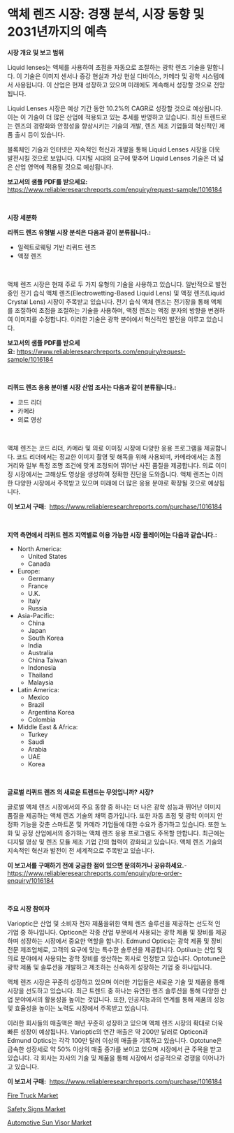 <p><h1>액체 렌즈 시장: 경쟁 분석, 시장 동향 및 2031년까지의 예측</h1></p><p><strong>시장 개요 및 보고 범위</strong></p>
<p><p>Liquid lenses는 액체를 사용하여 초점을 자동으로 조절하는 광학 렌즈 기술을 말합니다. 이 기술은 이미지 센서나 증강 현실과 가상 현실 디바이스, 카메라 및 광학 시스템에서 사용됩니다. 이 산업은 현재 성장하고 있으며 미래에도 계속해서 성장할 것으로 전망됩니다. </p><p>Liquid Lenses 시장은 예상 기간 동안 10.2%의 CAGR로 성장할 것으로 예상됩니다. 이는 이 기술이 더 많은 산업에 적용되고 있는 추세를 반영하고 있습니다. 최신 트렌드로는 렌즈의 경량화와 안정성을 향상시키는 기술의 개발, 렌즈 제조 기업들의 혁신적인 제품 출시 등이 있습니다.</p><p>블록체인 기술과 인터넷은 지속적인 혁신과 개발을 통해 Liquid Lenses 시장을 더욱 발전시킬 것으로 보입니다. 디지털 시대의 요구에 맞추어 Liquid Lenses 기술은 더 넓은 산업 영역에 적용될 것으로 예상됩니다.</p></p>
<p><strong>보고서의 샘플 PDF를 받으세요:</strong> <a href="https://www.reliableresearchreports.com/enquiry/request-sample/1016184">https://www.reliableresearchreports.com/enquiry/request-sample/1016184</a></p>
<p>&nbsp;</p>
<p><strong>시장 세분화</strong></p>
<p><strong>리퀴드 렌즈 유형별 시장 분석은 다음과 같이 분류됩니다.:</strong></p>
<p><ul><li>일렉트로웨팅 기반 리퀴드 렌즈</li><li>액정 렌즈</li></ul></p>
<p>&nbsp;</p>
<p><p>액체 렌즈 시장은 현재 주로 두 가지 유형의 기술을 사용하고 있습니다. 일반적으로 발전중인 전기 습식 액체 렌즈(Electrowetting-Based Liquid Lens) 및 액정 렌즈(Liquid Crystal Lens) 시장이 주목받고 있습니다. 전기 습식 액체 렌즈는 전기장을 통해 액체를 조절하여 초점을 조절하는 기술을 사용하며, 액정 렌즈는 액정 분자의 방향을 변경하여 이미지를 수정합니다. 이러한 기술은 광학 분야에서 혁신적인 발전을 이루고 있습니다.</p></p>
<p><strong>보고서의 샘플 PDF를 받으세요:</strong>&nbsp;<a href="https://www.reliableresearchreports.com/enquiry/request-sample/1016184">https://www.reliableresearchreports.com/enquiry/request-sample/1016184</a></p>
<p>&nbsp;</p>
<p><strong> 리퀴드 렌즈 응용 분야별 시장 산업 조사는 다음과 같이 분류됩니다.:</strong></p>
<p><ul><li>코드 리더</li><li>카메라</li><li>의료 영상</li></ul></p>
<p>&nbsp;</p>
<p><p>액체 렌즈는 코드 리더, 카메라 및 의료 이미징 시장에 다양한 응용 프로그램을 제공합니다. 코드 리더에서는 정교한 이미지 촬영 및 해독을 위해 사용되며, 카메라에서는 초점 거리와 일부 특정 조명 조건에 맞게 조정되어 뛰어난 사진 품질을 제공합니다. 의료 이미징 시장에서는 고해상도 영상을 생성하여 정확한 진단을 도와줍니다. 액체 렌즈는 이러한 다양한 시장에서 주목받고 있으며 미래에 더 많은 응용 분야로 확장될 것으로 예상됩니다.</p></p>
<p><strong>이 보고서 구매:</strong>&nbsp; <a href="https://www.reliableresearchreports.com/purchase/1016184">https://www.reliableresearchreports.com/purchase/1016184</a></p>
<p>&nbsp;</p>
<p><strong>지역 측면에서 리퀴드 렌즈 지역별로 이용 가능한 시장 플레이어는 다음과 같습니다.:</strong></p>
<p><ul>
    <li>
        North America:
        <ul>
            <li>United States</li>
            <li>Canada</li>
        </ul>
    </li>
    <li>
        Europe:
        <ul>
            <li>Germany</li>
            <li>France</li>
            <li>U.K.</li>
            <li>Italy</li>
            <li>Russia</li>
        </ul>
    </li>
    <li>
        Asia-Pacific:
        <ul>
            <li>China</li>
            <li>Japan</li>
            <li>South Korea</li>
            <li>India</li>
            <li>Australia</li>
            <li>China Taiwan</li>
            <li>Indonesia</li>
            <li>Thailand</li>
            <li>Malaysia</li>
        </ul>
    </li>
    <li>
        Latin America:
        <ul>
            <li>Mexico</li>
            <li>Brazil</li>
            <li>Argentina Korea</li>
            <li>Colombia</li>
        </ul>
    </li>
    <li>
        Middle East & Africa:
        <ul>
            <li>Turkey</li>
            <li>Saudi</li>
            <li>Arabia</li>
            <li>UAE</li>
            <li>Korea</li>
        </ul>
    </li>
    </ul></p>
<p>&nbsp;</p>
<p><strong>글로벌 리퀴드 렌즈 의 새로운 트렌드는 무엇입니까? 시장?</strong></p>
<p><p>글로벌 액체 렌즈 시장에서의 주요 동향 중 하나는 더 나은 광학 성능과 뛰어난 이미지 품질을 제공하는 액체 렌즈 기술의 채택 증가입니다. 또한 자동 초점 및 광학 이미지 안정화 기능을 갖춘 스마트폰 및 카메라 기업들에 대한 수요가 증가하고 있습니다. 또한 노화 및 공정 산업에서의 증가하는 액체 렌즈 응용 프로그램도 주목할 만합니다. 최근에는 디지털 영상 및 렌즈 모듈 제조 기업 간의 협력이 강화되고 있습니다. 액체 렌즈 기술의 지속적인 혁신과 발전이 전 세계적으로 주목받고 있습니다.</p></p>
<p><strong>이 보고서를 구매하기 전에 궁금한 점이 있으면 문의하거나 공유하세요.</strong>- <a href="https://www.reliableresearchreports.com/enquiry/pre-order-enquiry/1016184">https://www.reliableresearchreports.com/enquiry/pre-order-enquiry/1016184</a></p>
<p>&nbsp;</p>
<p><strong>주요 시장 참여자</strong></p>
<p><p>Varioptic은 산업 및 소비자 전자 제품을위한 액체 렌즈 솔루션을 제공하는 선도적 인 기업 중 하나입니다. Opticon은 각종 산업 부문에서 사용되는 광학 제품 및 장비를 제공하며 성장하는 시장에서 중요한 역할을 합니다. Edmund Optics는 광학 제품 및 장비 전문 제조업체로, 고객의 요구에 맞는 특수한 솔루션을 제공합니다. Optilux는 산업 및 의료 분야에서 사용되는 광학 장비를 생산하는 회사로 인정받고 있습니다. Optotune은 광학 제품 및 솔루션을 개발하고 제조하는 신속하게 성장하는 기업 중 하나입니다.</p><p>액체 렌즈 시장은 꾸준히 성장하고 있으며 이러한 기업들은 새로운 기술 및 제품을 통해 시장을 선도하고 있습니다. 최근 트렌드 중 하나는 유연한 렌즈 솔루션을 통해 다양한 산업 분야에서의 활용성을 높이는 것입니다. 또한, 인공지능과의 연계를 통해 제품의 성능 및 효율성을 높이는 노력도 시장에서 주목받고 있습니다.</p><p>이러한 회사들의 매출액은 매년 꾸준히 성장하고 있으며 액체 렌즈 시장의 확대로 더욱 빠른 성장이 예상됩니다. Varioptic의 연간 매출은 약 200만 달러로 Opticon과 Edmund Optics는 각각 100만 달러 이상의 매출을 기록하고 있습니다. Optotune은 급속한 성장세로 약 50% 이상의 매출 증가를 보이고 있으며 시장에서 큰 주목을 받고 있습니다. 각 회사는 자사의 기술 및 제품을 통해 시장에서 성공적으로 경쟁을 이어나가고 있습니다.</p></p>
<p><strong>이 보고서 구매:</strong>&nbsp;&nbsp;<a href="https://www.reliableresearchreports.com/purchase/1016184">https://www.reliableresearchreports.com/purchase/1016184</a></p>
<p><p><a href="https://github.com/nicoletavirag/Market-Research-Report-List-2/blob/main/fire-truck-market.md">Fire Truck Market</a></p><p><a href="https://github.com/mauripalmi/Market-Research-Report-List-2/blob/main/safety-signs-market.md">Safety Signs Market</a></p><p><a href="https://github.com/redneck06/Market-Research-Report-List-2/blob/main/automotive-sun-visor-market.md">Automotive Sun Visor Market</a></p></p>
